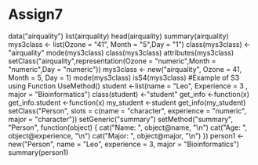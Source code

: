 # Assign7

data("airquality") 
list(airquality) 
head(airquality)
summary(airquality)
mys3class <- list(Ozone = "41", Month = "5",Day = "1")
class(mys3class) <- "airquality"
mode(mys3class)
class(mys3class)
attributes(mys3class)
setClass("airquality",representation(Ozone = "numeric",Month = "numeric",Day = "numeric"))
mys3class <- new("airquality", Ozone = 41, Month = 5, Day = 1)
mode(mys3class)
isS4(mys3class)
#Example of S3 using Function UseMethod()
student <-list(name = "Leo", Experience = 3 , major = "Bioinformatics") 
class(student) <-"student" 
get_info <-function(x) 
get_info.student <-function(x) 
my_student <-student 
get_info(my_student)
setClass("Person", slots = c(name = "character", experience = "numeric", major = "character"))
setGeneric("summary")
setMethod("summary", "Person", function(object) 
{
  cat("Name: ", object@name, "\n")
  cat("Age: ", object@experience, "\n")
  cat("Major: ", object@major, "\n")
})
person1 <- new("Person", name = "Leo", experience = 3, major = "Bioinformatics")
summary(person1)
